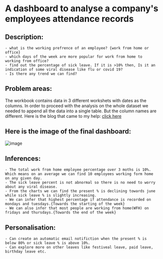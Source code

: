 # A dashboard to analyse a company's employees attendance records
## Description:
``` The dataset is an Excel workbook that contains employees attendance data of a company for 3 months in different worksheets. The main reason for this dashbord id to find out some insights into employees trends like: 
- what is the working prefrence of an employee? {work from home or office}
- which days of the week are more popular for work from home to working from office?
- find out the percentage of sick leave. If it is >10% then, Is it an indication of some viral disease like flu or covid 19?
- Is there any trend we can find?
```

## Problem areas:

The workbook contains data in 3 different workshets with dates as the columns. In order to proceed with the analysis on the whole dataset we needed to append all the data into a single table. But the column names are different. Here is the blog that came to my help: [click here](https://www.youtube.com/redirect?event=video_description&redir_token=QUFFLUhqbkJaa0xvZ3h2SlN6U2RqUHo3QmdDVUJfckdQd3xBQ3Jtc0tsU0l6NzJPbDFBN1FEdTgxM0JLYlYyZVFhWXA2bkRxYzFyOWlUSW1UU2trZFo0Y2VSbVJVSWx4dVQzQXVIZ2R1X3FrOUQ0UFhrSkxXTS1YTXBtT2plaUVXZVJ2UnN3Vnl1TDd5M3VreHpmdjRtNlNoZw&q=https%3A%2F%2Fblog.crossjoin.co.uk%2F2018%2F07%2F09%2Fpower-bi-combine-multiple-excel-worksheets%2F&v=DwgC72_s-T4)
## Here is the image of the final dashboard:
![image](https://user-images.githubusercontent.com/87435569/189492881-a23c3811-dad0-476a-a4be-9791dbbe1a57.png)

## Inferences:
```
- The total work from home employee percentage over 3 moths is 10%. Which means on an average we can find 10 employees working form home on any given day.
- The sick leave percent is not abnormal so there is no need to worry about any viral disease.
- From the charts we can find the present % is declining towards june while sick leave % is slightly increasing.
- We can infer that highest percentage if attendance is recorded on mondays and tuesdays.{Towards the starting of the week}
- We can also infer that most people are working from home(WFH) on fridays and thursdays.{Towards the end of the week} 
```
## Personalisation:
```
- Can create an automatic email notifiction when the present % is below 80% or sick leave % is above 10%.
- Can explore more on other leaves like festiveal leave, paid leave, birthday leave etc.
```

